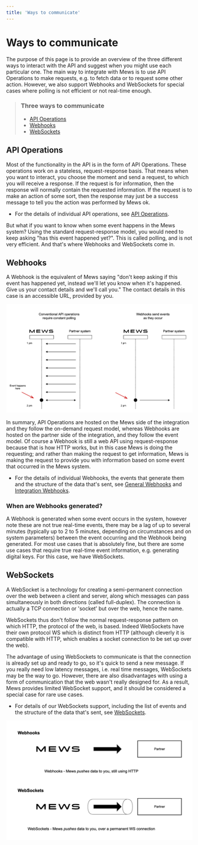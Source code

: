 ```yaml
---
title: 'Ways to communicate'
---
```


# Ways to communicate

The purpose of this page is to provide an overview of the three different ways to interact with the API and suggest when you might use each particular one.
The main way to integrate with Mews is to use API Operations to make requests, e.g. to fetch data or to request some other action.
However, we also support Webhooks and WebSockets for special cases where polling is not efficient or not real-time enough.

> ### Three ways to communicate
>
> - [API Operations](#API-operations)
> - [Webhooks](#webhooks)
> - [WebSockets](#websockets)

## API Operations

Most of the functionality in the API is in the form of API Operations.
These operations work on a stateless, request-response basis. That means when you want to interact, you choose the moment and send a request, to which you will receive a response.
If the request is for information, then the response will normally contain the requested information.
If the request is to make an action of some sort, then the response may just be a success message to tell you the action was performed by Mews ok.

- For the details of individual API operations, see [API Operations](../operations/).

But what if you want to know when some event happens in the Mews system?
Using the standard request-response model, you would need to keep asking "has this event happened yet?".
This is called polling, and is not very efficient. And that's where Webhooks and WebSockets come in.

## Webhooks

A Webhook is the equivalent of Mews saying "don't keep asking if this event has happened yet, instead we'll let you know when it's happened. Give us your contact details and we'll call you."
The contact details in this case is an accessible URL, provided by you.

![](../../../../assets/connector-api/webhooks-sequence.png)

In summary, API Operations are hosted on the Mews side of the integration and they follow the on-demand request model, whereas Webhooks are hosted on the partner side of the integration, and they follow the event model.
Of course a Webhook is still a web API using request-response because that is how HTTP works, but in this case Mews is doing the requesting; and rather than making the request to get information, Mews is making the request to provide you with information based on some event that occurred in the Mews system.

- For the details of individual Webhooks, the events that generate them and the structure of the data that's sent, see [General Webhooks](wh-general) and [Integration Webhooks](wh-integration).

### When are Webhooks generated?

A Webhook is generated when some event occurs in the system, however note these are not true real-time events, there may be a lag of up to several minutes (typically up to 2 to 5 minutes, depending on circumstances and on system parameters) between the event occurring and the Webhook being generated.
For most use cases that is absolutely fine, but there are some use cases that require true real-time event information, e.g. generating digital keys.
For this case, we have WebSockets.

## WebSockets

A WebSocket is a technology for creating a semi-permanent connection over the web between a client and server, along which messages can pass simultaneously in both directions (called full-duplex).
The connection is actually a TCP connection or 'socket' but over the web, hence the name.

WebSockets thus don't follow the normal request-response pattern on which HTTP, the protocol of the web, is based.
Indeed WebSockets have their own protocol WS which is distinct from HTTP (although cleverly it is compatible with HTTP, which enables a socket connection to be set up over the web).

The advantage of using WebSockets to communicate is that the connection is already set up and ready to go, so it's quick to send a new message.
If you really need low latency messages, i.e. real time messages, WebSockets may be the way to go.
However, there are also disadvantages with using a form of communication that the web wasn't really designed for.
As a result, Mews provides limited WebSocket support, and it should be considered a special case for rare use cases.

- For details of our WebSockets support, including the list of events and the structure of the data that's sent, see [WebSockets](websockets).

![](../../../../assets/connector-api/websockets.png)

